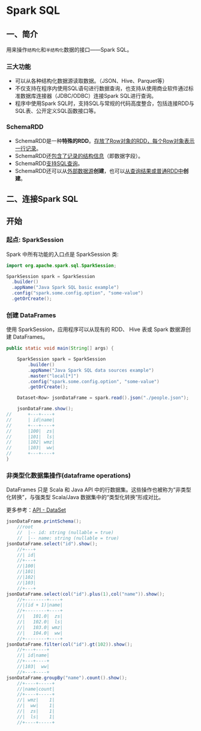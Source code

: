 # Spark SQL

## 一、简介

用来操作`结构化`和`半结构化`数据的接口——Spark SQL。

### 三大功能

- 可以从各种结构化数据源读取数据。（JSON、Hive、Parquet等）
- 不仅支持在程序内使用SQL语句进行数据查询，也支持从使用商业软件通过标准数据库连接器（JDBC/ODBC）连接Spark SQL进行查询。
- 程序中使用Spark SQL时，支持SQL与常规的代码高度整合，包括连接RDD与SQL表、公开定义SQL函数接口等。

### SchemaRDD

- SchemaRDD是一种**特殊的RDD**。<u>存放了Row对象的RDD，每个Row对象表示一行记录</u>。
- SchemaRDD还<u>包含了记录的结构信息</u>（即数据字段）。
- SchemaRDD<u>支持SQL查询</u>。
- SchemaRDD还可以从<u>外部数据源</u>**创建**，也可以<u>从查询结果或普通RDD中</u>**创建**。



## 二、连接Spark SQL





## 开始

### 起点: SparkSession

Spark 中所有功能的入口点是 SparkSession 类:

```java
import org.apache.spark.sql.SparkSession;

SparkSession spark = SparkSession
  .builder()
  .appName("Java Spark SQL basic example")
  .config("spark.some.config.option", "some-value")
  .getOrCreate();
```

### 创建 DataFrames

使用 SparkSession，应用程序可以从现有的 RDD、 Hive 表或 Spark 数据源创建 DataFrames。

```java
public static void main(String[] args) {

    SparkSession spark = SparkSession
        .builder()
        .appName("Java Spark SQL data sources example")
        .master("local[*]")
        .config("spark.some.config.option", "some-value")
        .getOrCreate();

    Dataset<Row> jsonDataFrame = spark.read().json("./people.json");

    jsonDataFrame.show();
//      +---+----+
//      | id|name|
//      +---+----+
//      |100|  zs|
//      |101|  ls|
//      |102| wmz|
//      |103|  ww|
//      +---+----+
}
```

### 非类型化数据集操作(dataframe operations)

DataFrames 只是 Scala 和 Java API 中的行数据集。这些操作也被称为“非类型化转换”，与强类型 Scala/Java 数据集中的“类型化转换”形成对比。

更多参考：[API - DataSet ](https://spark.apache.org/docs/latest/api/java/org/apache/spark/sql/Dataset.htm)

```java
jsonDataFrame.printSchema();
    //root
    //  |-- id: string (nullable = true)
    //  |-- name: string (nullable = true)
jsonDataFrame.select("id").show();
    //+---+
    //| id|
    //+---+
    //|100|
    //|101|
    //|102|
    //|103|
    //+---+
jsonDataFrame.select(col("id").plus(1),col("name")).show();
    //+--------+----+
    //|(id + 1)|name|
    //+--------+----+
    //|   101.0|  zs|
    //|   102.0|  ls|
    //|   103.0| wmz|
    //|   104.0|  ww|
    //+--------+----+
jsonDataFrame.filter(col("id").gt(102)).show();
    //+---+----+
    //| id|name|
    //+---+----+
    //|103|  ww|
    //+---+----+
jsonDataFrame.groupBy("name").count().show();
    //+----+-----+
    //|name|count|
    //+----+-----+
    //| wmz|    1|
    //|  ww|    1|
    //|  zs|    1|
    //|  ls|    1|
    //+----+-----+
```

